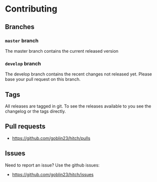 # Contributing

## Branches

### `master` branch

The master branch contains the current  released version

### `develop` branch

The develop branch contains the recent changes not released yet.
Please base your pull request on this branch.

## Tags

All releases are tagged in git.
To see the releases available to you see the changelog or the tags directly.


## Pull requests

- <https://github.com/goblin23/hitch/pulls>

## Issues

Need to report an issue? Use the github issues:

- <https://github.com/goblin23/hitch/issues>
